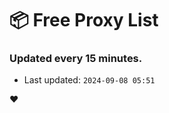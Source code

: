 # :package: Free Proxy List
### Updated every 15 minutes.

- Last updated: `2024-09-08 05:51`

:heart:

